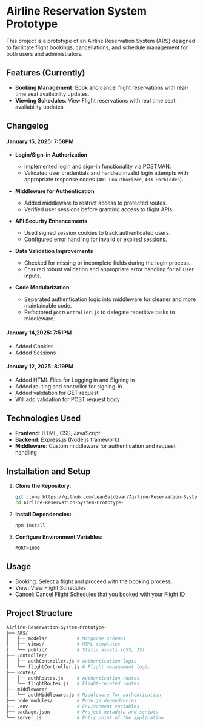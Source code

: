 # Airline Reservation System Prototype

This project is a prototype of an Airline Reservation System (ARS) designed to facilitate flight bookings, cancellations, and schedule management for both users and administrators.

## Features (Currently)
- **Booking Management**: Book and cancel flight reservations with real-time seat availability updates.
- **Viewing Schedules**: View Flight reservations with real time seat availability updates

## Changelog

#### January 15, 2025: 7:58PM
- **Login/Sign-in Authorization**
   - Implemented login and sign-in functionality via POSTMAN.
   - Validated user credentials and handled invalid login attempts with appropriate response codes (`401 Unauthorized`, `403 Forbidden`).

- **Middleware for Authentication**
   - Added middleware to restrict access to protected routes.
   - Verified user sessions before granting access to flight APIs.

- **API Security Enhancements**
   - Used signed session cookies to track authenticated users.
   - Configured error handling for invalid or expired sessions.

- **Data Validation Improvements**
   - Checked for missing or incomplete fields during the login process.
   - Ensured robust validation and appropriate error handling for all user inputs.

- **Code Modularization**
   - Separated authentication logic into middleware for cleaner and more maintainable code.
   - Refactored `postController.js` to delegate repetitive tasks to middleware.

#### January 14,2025: 7:51PM
- Added Cookies
- Added Sessions

#### January 12, 2025: 8:19PM
- Added HTML Files for Logging in and Signing in
- Added routing and controller for signing-in
- Added validation for GET request
- Will add validation for POST request body

## Technologies Used

- **Frontend**: HTML, CSS, JavaScript
- **Backend**: Express.js (Node.js framework)
- **Middleware**: Custom middleware for authentication and request handling

## Installation and Setup

1. **Clone the Repository**:
   ```bash
   git clone https://github.com/LeanSaldivar/Airline-Reservation-System-Prototype-.git
   cd Airline-Reservation-System-Prototype-
2. **Install Dependencies:**
   ```bash
   npm install
3. **Configure Environment Variables:**
   ```env
   PORT=1000
## Usage
- Booking: Select a flight and proceed with the booking process.
- View: View Flight Schedules
- Cancel: Cancel Flight Schedules that you booked with your Flight ID

## Project Structure
````bash
Airline-Reservation-System-Prototype-
├── ARS/
│   ├── models/           # Mongoose schemas
│   ├── views/            # HTML templates
│   └── public/           # Static assets (CSS, JS)
├── Controller/
│   ├── authController.js # Authentication logic
│   └── flightController.js # Flight management logic
├── Routes/
│   ├── authRoutes.js     # Authentication routes
│   └── flightRoutes.js   # Flight-related routes
├── middleware/
│   └── authMiddleware.js # Middleware for authentication
├── node_modules/         # Node.js dependencies
├── .env                  # Environment variables
├── package.json          # Project metadata and scripts
└── server.js             # Entry point of the application



   
